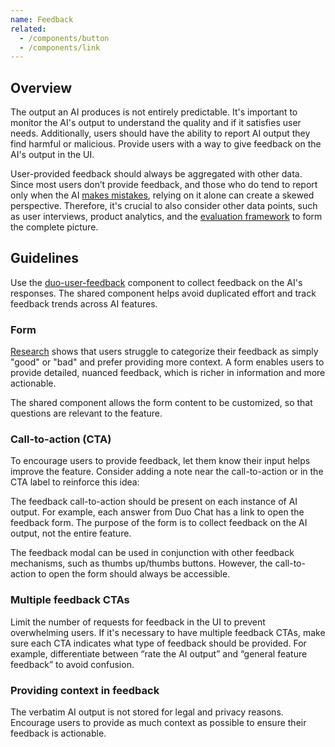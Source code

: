 ```yaml
---
name: Feedback
related:
  - /components/button
  - /components/link
---
```


## Overview

The output an AI produces is not entirely predictable. It's important to monitor the AI's output to understand the quality and if it satisfies user needs. Additionally, users should have the ability to report AI output they find harmful or malicious. Provide users with a way to give feedback on the AI's output in the UI.

User-provided feedback should always be aggregated with other data. Since most users don’t provide feedback, and those who do tend to report only when the AI [makes mistakes](https://gitlab.dovetail.com/insights/mqPtDYLPavImmJtGtQik), relying on it alone can create a skewed perspective. Therefore, it's crucial to also consider other data points, such as user interviews, product analytics, and the [evaluation framework](https://about.gitlab.com/direction/ai-powered/ai_model_validation/ai_evaluation/procedures/) to form the complete picture.

## Guidelines

Use the [duo-user-feedback](https://gitlab-org.gitlab.io/gitlab-ui/?path=/docs/experimental-duo-duo-user-feedback--docs) component to collect feedback on the AI's responses. The shared component helps avoid duplicated effort and track feedback trends across AI features.

<figure-img alt="Example of the feedback form" label="Example of the feedback form with generic content" src="/img/duo-feedback-modal.svg"></figure-img>

### Form

[Research](https://gitlab.dovetail.com/projects/1zcL5n3UX0yD0PYHQzWhms/insights/present/1IoqjGt8wqk4oKCqftDBBE) shows that users struggle to categorize their feedback as simply "good" or "bad" and prefer providing more context. A form enables users to provide detailed, nuanced feedback, which is richer in information and more actionable.

The shared component allows the form content to be customized, so that questions are relevant to the feature.

### Call-to-action (CTA)

To encourage users to provide feedback, let them know their input helps improve the feature. Consider adding a note near the call-to-action or in the CTA label to reinforce this idea:

<figure-img alt="Duo Chat feedback CTA" label="The CTA indicates that feedback will improve the answer" src="/img/duo-feedback-cta.svg"></figure-img>

The feedback call-to-action should be present on each instance of AI output. For example, each answer from Duo Chat has a link to open the feedback form. The purpose of the form is to collect feedback on the AI output, not the entire feature.

The feedback modal can be used in conjunction with other feedback mechanisms, such as thumbs up/thumbs buttons. However, the call-to-action to open the form should always be accessible.

<figure-img alt="The feedback modal CTA with thumbs up/thumbs down" label="The feedback form CTA should always be visible" src="/img/duo-thumbs-feedback.svg"></figure-img>

### Multiple feedback CTAs

Limit the number of requests for feedback in the UI to prevent overwhelming users. If it's necessary to have multiple feedback CTAs, make sure each CTA indicates what type of feedback should be provided. For example, differentiate between “rate the AI output” and “general feature feedback” to avoid confusion.

### Providing context in feedback

The verbatim AI output is not stored for legal and privacy reasons. Encourage users to provide as much context as possible to ensure their feedback is actionable.
